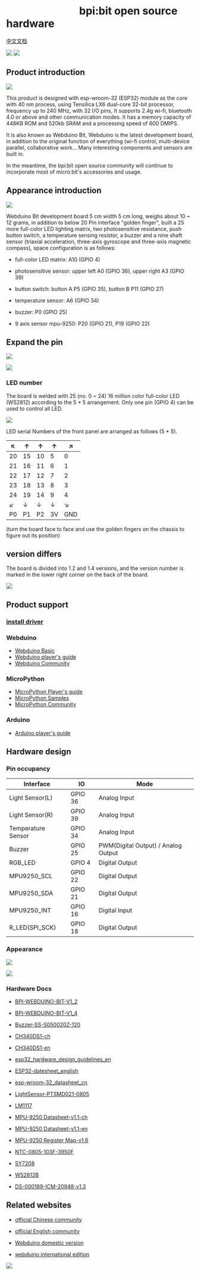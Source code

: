 
# &emsp;&emsp;&emsp;&emsp;&emsp;&emsp;&emsp;bpi:bit open source hardware

[中文文档](readme.md)

![](https://img.shields.io/badge/open%20source-bananpi-brightgreen.svg)
![](https://img.shields.io/badge/support-webduino-blue.svg)

## Product introduction

![](https://webduino.com.cn/site/img/tutorials/zh_cn/detail-03.gif)

This product is designed with esp-wroom-32 (ESP32) module as the core with 40 nm process, using Tensilica LX6 dual-core 32-bit processor, frequency up to 240 MHz, with 32 I/O pins, It supports 2.4g wi-fi, bluetooth 4.0 or above and other communication modes. It has a memory capacity of 448KB ROM and 520kb SRAM and a processing speed of 600 DMIPS.

It is also known as Webduino Bit, Webduino is the latest development board, in addition to the original function of everything (wi-fi control, multi-device parallel, collaborative work... Many interesting components and sensors are built in.

In the meantime, the bpi:bit open source community will continue to incorporate most of micro:bit's accessories and usage.

## Appearance introduction

![](readme/Interface_EN.jpg)

Webduino Bit development board 5 cm width 5 cm long, weighs about 10 ~ 12 grams, in addition to below 20 Pin interface "golden finger", built a 25 more full-color LED lighting matrix, two photosensitive resistance, push button switch, a temperature sensing resistor, a buzzer and a nine shaft sensor (triaxial acceleration, three-axis gyroscope and three-axis magnetic compass), space configuration is as follows:

- full-color LED matrix: A10 (GPIO 4)

- photosensitive sensor: upper left A0 (GPIO 36), upper right A3 (GPIO 39)

- button switch: button A P5 (GPIO 35), button B P11 (GPIO 27)

- temperature sensor: A6 (GPIO 34)

- buzzer: P0 (GPIO 25)

- 9 axis sensor mpu-9250: P20 (GPIO 21), P19 (GPIO 22)

## Expand the pin

![](readme/goldfinger.jpg)

![](readme/pin-define.jpg)

### LED number

The board is welded with 25 (no. 0 ~ 24) 16 million color full-color LED (WS2812) according to the 5 * 5 arrangement. Only one pin (GPIO 4) can be used to control all LED.

![](readme/product.jpg)

LED serial Numbers of the front panel are arranged as follows (5 * 5).

| ↖  |  ↑  |  ↑  |  ↑  |  ↗ |
|-----|-----|-----|-----|-----|
| 20  | 15  | 10  | 5   | 0   |
| 21  | 16  | 11  | 6   | 1   |
| 22  | 17  | 12  | 7   | 2   |
| 23  | 18  | 13  | 8   | 3   |
| 24  | 19  | 14  | 9   | 4   |
| ↙  |  ↓  |  ↓  |  ↓  |  ↘ |
| P0  | P1  | P2  | 3V   | GND   |

(turn the board face to face and use the golden fingers on the chassis to figure out its position)

## version differs

The board is divided into 1.2 and 1.4 versions, and the version number is marked in the lower right corner on the back of the board.

![](readme/version.jpg)

## Product support

### [install driver](driver_en.md)

### Webduino

- [Webduino Basic](https://webduino.com.cn/site/zh_cn/tutorials.html)
- [Webduino player's guide](https://github.com/BPI-STEAM/BPI-BIT-WebDuino)
- [Webduino Community](http://forum.banana-pi.org/c/bpi-bit/BPI-Webduino)

### MicroPython

- [MicroPython Player's guide](https://github.com/BPI-STEAM/BPI-BIT-MicroPython)
- [MicroPython Samples](https://github.com/BPI-STEAM/MicroPython-Samples)
- [MicroPython Community](http://forum.banana-pi.org/c/bpi-bit/micropython)

### Arduino

- [Arduino player's guide](https://github.com/BPI-STEAM/BPI-BIT-Arduino)

## Hardware design

### Pin occupancy

| Interface          | IO      | Mode                                |
|--------------------|---------|-------------------------------------|
| Light Sensor(L)    | GPIO 36 | Analog Input                        |
| Light Sensor(R)    | GPIO 39 | Analog Input                        |
| Temperature Sensor | GPIO 34 | Analog Input                        |
| Buzzer             | GPIO 25 | PWM(Digital Output) / Analog Output |
| RGB_LED            | GPIO 4  | Digital Output                      |
| MPU9250_SCL        | GPIO 22 | Digital Output                      |
| MPU9250_SDA        | GPIO 21 | Digital Output                      |
| MPU9250_INT        | GPIO 16 | Digital Input                       |
| R_LED(SPI_SCK)     | GPIO 18 | Digital Output                      |

### Appearance

![](readme/bot.png)

![](readme/top.png)

### Hardware Docs

- [BPI-WEBDUINO-BIT-V1_2](docs/BPI-WEBDUINO-BIT-V1_2.pdf)

- [BPI-WEBDUINO-BIT-V1_4](docs/BPI-WEBDUINO-BIT-V1_4.pdf)

- [Buzzer-SS-S050020Z-120](docs/Buzzer-SS-S050020Z-120.pdf)

- [CH340DS1-ch](docs/CH340DS1-ch.pdf)

- [CH340DS1-en](docs/CH340DS1-en.pdf)

- [esp32_hardware_design_guidelines_en](docs/esp32_hardware_design_guidelines_en.pdf)

- [ESP32-datesheet_english](docs/ESP32-datesheet_english.pdf)

- [esp-wroom-32_datasheet_cn](docs/esp-wroom-32_datasheet_cn.pdf)

- [LightSensor-PTSMD021-0805](docs/LightSensor-PTSMD021-0805.pdf)

- [LM1117](docs/LM1117.pdf)

- [MPU-9250 Datasheet-v1.1-ch](docs/MPU-9250%20Datasheet-v1.1-ch.pdf)

- [MPU-9250 Datasheet-v1.1-en](docs/MPU-9250%20Datasheet-v1.1-en.pdf)

- [MPU-9250 Register Map-v1.6](docs/MPU-9250%20Register%20Map-v1.6.pdf)

- [NTC-0805-103F-3950F](docs/NTC-0805-103F-3950F.pdf)
- [SY7208](docs/SY7208.pdf)
- [WS2812B](docs/WS2812B.pdf)
- [DS-000189-ICM-20948-v1.3](docs/DS-000189-ICM-20948-v1.3.pdf)

## Related websites

- [official Chinese community](https://forum.banana-pi.org.cn/c/bpi)

- [official English community](http://forum.banana-pi.org/c/bpi-bit)

- [Webduino domestic version](https://webduino.com.cn/site/)

- [webduino international edition](https://webduino.io/)

![](readme/logo.png)
